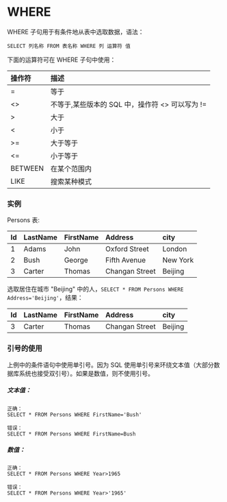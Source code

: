 WHERE
===

WHERE 子句用于有条件地从表中选取数据，语法：

```
SELECT 列名称 FROM 表名称 WHERE 列 运算符 值
```

下面的运算符可在 WHERE 子句中使用：

|  操作符  |   描述                                          |
|:---------|:-----------------------------------------------|
| =        | 等于                                            |
| <>       | 不等于,某些版本的 SQL 中，操作符 <> 可以写为 !=     |
| >        | 大于                                            |
| <        | 小于                                            |
| >=       | 大于等于                                         |
| <=       | 小于等于                                         |
| BETWEEN  | 在某个范围内                                     |
| LIKE     | 搜索某种模式                                     |


### 实例

Persons 表:

| Id  | LastName | FirstName |     Address    |   city   |
|:----|:---------|:----------|:---------------|:---------|
|  1  | Adams    | John      | Oxford Street  | London   |
|  2  | Bush     | George    | Fifth Avenue   | New York |
|  3  | Carter   | Thomas    | Changan Street | Beijing  |

选取居住在城市 "Beijing" 中的人，`SELECT * FROM Persons WHERE Address='Beijing'`，结果：

| Id  | LastName | FirstName |     Address    |   city   |
|:----|:---------|:----------|:---------------|:---------|
|  3  | Carter   | Thomas    | Changan Street | Beijing  |

### 引号的使用

上例中的条件语句中使用单引号。因为 SQL 使用单引号来环绕文本值（大部分数据库系统也接受双引号）。如果是数值，则不使用引号。

##### 文本值：
```
正确：
SELECT * FROM Persons WHERE FirstName='Bush'

错误：
SELECT * FROM Persons WHERE FirstName=Bush
```

##### 数值：

```
正确：
SELECT * FROM Persons WHERE Year>1965

错误：
SELECT * FROM Persons WHERE Year>'1965'
```
